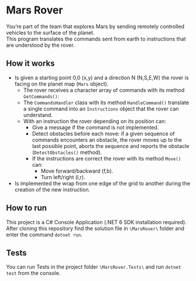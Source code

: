 # Mars Rover

You’re part of the team that explores Mars by sending remotely controlled vehicles to the surface of the planet.  
This program translates the commands sent from earth to instructions that are understood by the rover.

## How it works  

 - Is given a starting point 0,0 (x,y) and a direction N (N,S,E,W) the rover is facing on the planet map (```Mars``` object).  
   - The rover receives a character array of commands with its method ```GetCommands()```:
   - The ```CommandsHandler``` class with its method ```HandleCommand()``` translate a single command into an ```Instructions``` object that the rover can understand.
   - With an instruction the rover depending on its position can:
      - Give a message if the command is not implemented.
      - Detect obstacles before each move: if a given sequence of commands encounters an obstacle, the rover moves up to the last possible point, aborts the sequence and reports the obstacle (```DetectObstacles()``` method).
      - If the instructions are correct the rover with its method ```Move()``` can:
        - Move forward/backward (f,b).  
        - Turn left/right (l,r).       
 - Is implemented the wrap from one edge of the grid to another during the creation of the new instruction.
 
## How to run

This project is a C# Console Application (.NET 6 SDK installation required).  
After cloning this repository find the solution file in ```\MarsRover\``` folder and enter the command ```dotnet run```.
  
## Tests
You can run Tests in the project folder ```\MarsRover.Tests\``` and run ```dotnet test``` from the console.

